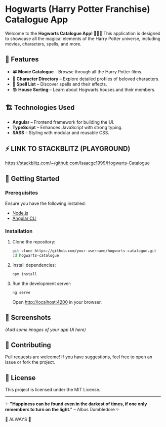 # Hogwarts (Harry Potter Franchise) Catalogue App

Welcome to the **Hogwarts Catalogue App**! 🧙‍♂️✨ This application is designed to showcase all the magical elements of the Harry Potter universe, including movies, characters, spells, and more.

## 📜 Features

- 📽️ **Movie Catalogue** – Browse through all the Harry Potter films.
- 🧙 **Character Directory** – Explore detailed profiles of beloved characters.
- 🔮 **Spell List** – Discover spells and their effects.
- 📚 **House Sorting** – Learn about Hogwarts houses and their members.

## 🏗️ Technologies Used

- **Angular** – Frontend framework for building the UI.
- **TypeScript** – Enhances JavaScript with strong typing.
- **SASS** – Styling with modular and reusable CSS.

## ⚡ LINK TO STACKBLITZ (PLAYGROUND)
https://stackblitz.com/~/github.com/Isaacgc1999/Hogwarts-Catalogue

## 🚀 Getting Started

### Prerequisites

Ensure you have the following installed:

- [Node.js](https://nodejs.org/)
- [Angular CLI](https://angular.io/cli)

### Installation

1. Clone the repository:

   ```sh
   git clone https://github.com/your-username/hogwarts-catalogue.git
   cd hogwarts-catalogue
   ```

2. Install dependencies:

   ```sh
   npm install
   ```

3. Run the development server:

   ```sh
   ng serve
   ```

   Open [http://localhost:4200](http://localhost:4200) in your browser.

## 📸 Screenshots

*(Add some images of your app UI here)*

## 🤝 Contributing

Pull requests are welcome! If you have suggestions, feel free to open an issue or fork the project.

## 📜 License

This project is licensed under the MIT License.

---

✨ **"Happiness can be found even in the darkest of times, if one only remembers to turn on the light."** – Albus Dumbledore ✨

🧙 ALWAYS 🧙

